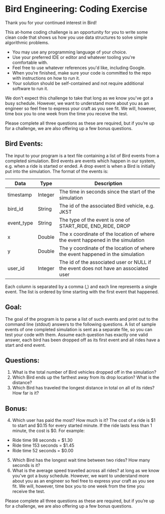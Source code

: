 # Bird Engineering: Coding Exercise

Thank you for your continued interest in Bird!

This at-home coding challenge is an opportunity for you to write some clean code that shows us how you use data structures to solve simple algorithmic problems.

  * You may use any programming language of your choice.
  * Use your preferred IDE or editor and whatever tooling you're comfortable with.
  * Feel free to use whatever references you'd like, including Google.
  * When you’re finished, make sure your code is committed to the repo with instructions on how to run it.
  * Your solution should be self-contained and not require additional software to run it.

We don't expect this challenge to take that long as we know you've got a busy schedule. However, we want to understand more about you as an engineer so feel free to express your craft as you see fit. We will, however, time box you to one week from the time you receive the test.

Please complete all three questions as these are required, but if you’re up for a challenge, we are also offering up a few bonus questions.


## Bird Events:

The input to your program is a text file containing a list of Bird events from a completed simulation. Bird events are events which happen in our system, e.g. when a ride is started or ended. A drop event is when a Bird is initially put into the simulation. The format of the events is:

| Data        | Type           | Description  |
| ------------- |-------------| -----|
| timestamp       | Integer        | The time in seconds since the start of the simulation |
| bird_id       | String        | The id of the associated Bird vehicle, e.g. JK5T |
| event_type       | String        | The type of the event is one of START_RIDE, END_RIDE, DROP |
| x       | Double        | The x coordinate of the location of where the event happened in the simulation |
| y       | Double        | The y coordinate of the location of where the event happened in the simulation |
| user_id       | Integer        | The id of the associated user or NULL if the event does not have an associated user |
   
Each column is separated by a comma (,) and each line represents a single event. The list is ordered by time starting with the first event that happened.

## Goal:

The goal of the program is to parse a list of such events and print out to the command line (stdout) answers to the following questions. A list of sample events of one completed simulation is sent as a separate file, so you can test your code with them. Assume each question has exactly one valid answer, each bird has been dropped off as its first event and all rides have a start and end event.

## Questions:

1. What is the total number of Bird vehicles dropped off in the simulation?
2. Which Bird ends up the farthest away from its drop location? What is the distance?
3. Which Bird has traveled the longest distance in total on all of its rides? How far is it?

## Bonus:

4. Which user has paid the most? How much is it? The cost of a ride is $1 to start and $0.15 for every started minute. If the ride lasts less than 1 minute, the cost is $0.
For example:
- Ride time 98 seconds = $1.30
- Ride time 153 seconds = $1.45
- Ride time 52 seconds = $0.00
5. Which Bird has the longest wait time between two rides? How many seconds is it?
6. What is the average speed travelled across all rides?
at long as we know you've got a busy schedule. However, we want to understand more about you as an engineer so feel free to express your craft as you see fit. We will, however, time box you to one week from the time you receive the test.

Please complete all three questions as these are required, but if you’re up for a challenge, we are also offering up a few bonus questions.
